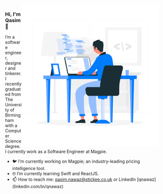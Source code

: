 <img align="right" src="https://github.com/qxsim/qxsim/blob/master/dev.jpg" alt="Me if I was animated." width=450px height=465px/>

### Hi, I'm Qasim 👋

I’m a software engineer, designer and tinkerer. I recently graduated from The University of Birmingham with a Computer Science degree. I currently work as a Software Engineer at Magpie. 

- 🐦  I’m currently working on Magpie; an industry-leading pricing intelligence tool.
- 🤓  I’m currently learning Swift and ReactJS.
- 📫  How to reach me: qasim.nawaz@stickee.co.uk or LinkedIn [qnawaz] (linkedin.com/in/qnawaz)
